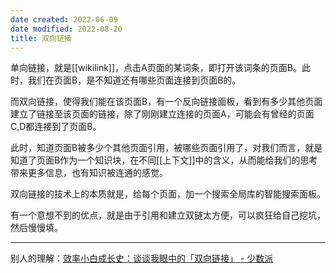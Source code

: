 ```yaml
---
date created: 2022-06-09
date modified: 2022-08-20
title: 双向链接
---
```


单向链接，就是[[wikilink]]，点击A页面的某词条，即打开该词条的页面B。此时，我们在页面B，是不知道还有哪些页面连接到页面B的。

而双向链接，使得我们能在该页面B，有一个反向链接面板，看到有多少其他页面建立了链接至该页面的链接，除了刚刚建立连接的页面A，可能会有曾经的页面C,D都连接到了页面B。

此时，知道页面B被多少个其他页面引用，被哪些页面引用了，对我们而言，就是知道了页面B作为一个知识块，在不同[[上下文]]中的含义，从而能给我们的思考带来更多信息，也有知识被连通的感觉。

双向链接的技术上的本质就是，给每个页面，加一个搜索全局库的智能搜索面板。

有一个意想不到的优点，就是由于引用和建立双链太方便，可以疯狂给自己挖坑，然后慢慢填。

---

别人的理解：[效率小白成长史：谈谈我眼中的「双向链接」 - 少数派](cubox://card?id=ff808081810462df01810490d5f82132)
